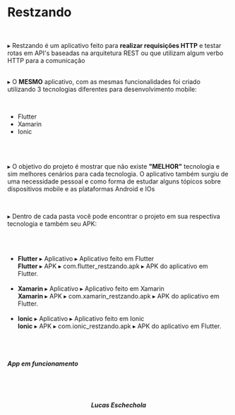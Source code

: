 # Restzando

<br>
<p>
    ▸ Restzando é um aplicativo feito para <strong>realizar requisições HTTP</strong> e testar rotas em API's baseadas na arquitetura REST ou que utilizam algum verbo HTTP para a comunicação
    <br><br> 
    
   ▸ O <strong>MESMO</strong> aplicativo, com as mesmas funcionalidades foi criado utilizando 3 tecnologias diferentes para desenvolvimento mobile:
     
</p>

<br>

<ul>
    <li>Flutter</li>
    <li>Xamarin</li>
    <li>Ionic</li>
</ul>

<br><br>

<p>▸ O objetivo do projeto é mostrar que não existe <strong>"MELHOR"</strong> tecnologia e sim melhores cenários para cada tecnologia. O aplicativo também surgiu de uma necessidade pessoal e como forma de estudar alguns tópicos sobre dispositivos mobile e as plataformas Android e IOs</p>

<br>

<p>▸ Dentro de cada pasta você pode encontrar o projeto em sua respectiva tecnologia e também seu APK: </p>

<br>

<ul>
    <br>
    <li>    
        <strong>Flutter</strong> ▸ Aplicativo ▸ Aplicativo feito em Flutter <br>
        <strong>Flutter</strong> ▸ APK ▸ com.flutter_restzando.apk ▸ APK do aplicativo em Flutter.
    </li>

   <br>
   <li>
        <strong>Xamarin</strong> ▸ Aplicativo ▸ Aplicativo feito em Xamarin <br>
        <strong>Xamarin</strong> ▸ APK ▸ com.xamarin_restzando.apk ▸ APK do aplicativo em Flutter.
    </li>
   
   <br>
   <li>
       <strong>Ionic</strong> ▸ Aplicativo ▸ Aplicativo feito em Ionic <br>
       <strong>Ionic</strong> ▸ APK ▸ com.ionic_restzando.apk ▸ APK do aplicativo em Flutter.
    </li>
</ul>

<br><br>

<h5>
    <strong>
        App em funcionamento
    </strong>
</h5>

<br><br>

<center>
    <h6>
        <strong>Lucas Eschechola</strong>
    </h6>
</center>
